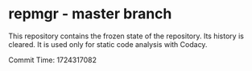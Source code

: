 # repmgr - master branch

This repository contains the frozen state of the repository.
Its history is cleared. It is used only for static code
analysis with Codacy.

Commit Time: 1724317082